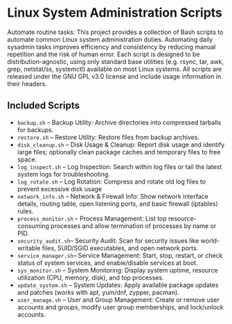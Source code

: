 # Linux System Administration Scripts

Automate routine tasks: This project provides a collection of Bash scripts to automate common Linux system administration duties. Automating daily sysadmin tasks improves efficiency and consistency by reducing manual repetition and the risk of human error. Each script is designed to be distribution-agnostic, using only standard base utilities (e.g. rsync, tar, awk, grep, netstat/ss, systemctl) available on most Linux systems. All scripts are released under the GNU GPL v3.0 license and include usage information in their headers.

## Included Scripts

- `backup.sh` – Backup Utility: Archive directories into compressed tarballs for backups.
- `restore.sh` – Restore Utility: Restore files from backup archives.
- `disk_cleanup.sh` – Disk Usage & Cleanup: Report disk usage and identify large files; optionally clean package caches and temporary files to free space.
- `log_inspect.sh` – Log Inspection: Search within log files or tail the latest system logs for troubleshooting.
- `log_rotate.sh` – Log Rotation: Compress and rotate old log files to prevent excessive disk usage
- `network_info.sh` – Network & Firewall Info: Show network interface details, routing table, open listening ports, and basic firewall (iptables) rules.
- `process_monitor.sh` – Process Management: List top resource-consuming processes and allow termination of processes by name or PID.
- `security_audit.sh`– Security Audit: Scan for security issues like world-writable files, SUID/SGID executables, and open network ports.
- `service_manager.sh`– Service Management: Start, stop, restart, or check status of system services, and enable/disable services at boot.
- `sys_monitor.sh` – System Monitoring: Display system uptime, resource utilization (CPU, memory, disk), and top processes.
- `update_system.sh` – System Updates: Apply available package updates and patches (works with apt, yum/dnf, zypper, pacman).
- `user_manage.sh`  – User and Group Management: Create or remove user accounts and groups, modify user group memberships, and lock/unlock accounts.
